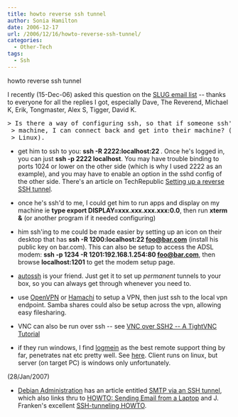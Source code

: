 ```yaml
---
title: howto reverse ssh tunnel
author: Sonia Hamilton
date: 2006-12-17
url: /2006/12/16/howto-reverse-ssh-tunnel/
categories:
  - Other-Tech
tags:
  - Ssh
---
```

howto reverse ssh tunnel
<!--more-->

I recently (15-Dec-06) asked this question on the [SLUG email list][1] -- thanks to everyone for all the replies I got, especially Dave, The Reverend, Michael K, Erik, Tongmaster, Alex S, Tigger, David K.

<pre>&gt; Is there a way of configuring ssh, so that if someone ssh's into my
 &gt; machine, I can connect back and get into their machine? (Linux to
 &gt; Linux).<!--more--></pre>

  * get him to ssh to you: **ssh -R 2222:localhost:22 <your server>**. Once he's logged in, you can just **ssh -p 2222 localhost**. You may have trouble binding to ports 1024 or lower on the other side (which is why I used 2222 as an example), and you may have to enable an option in the sshd config of the other side. There's an article on TechRepublic [Setting up a reverse SSH tunnel][2].

  * once he's ssh'd to me, I could get him to run apps and display on my machine ie **type export DISPLAY=xxx.xxx.xxx.xxx:0.0**, then run **xterm &** (or another program if it needed configuring)

  * him ssh'ing to me could be made easier by setting up an icon on their desktop that has **ssh -R 1200:localhost:22 foo@bar.com** (install his public key on bar.com). This can also be setup to access the ADSL modem: **ssh -p 1234 -R 1201:192.168.1.254:80 foo@bar.com**, then browse **localhost:1201** to get the modem setup page.

  * [autossh][3] is your friend. Just get it to set up *permanent* tunnels to your box, so you can always get through whenever you need to.

  * use [OpenVPN][4] or [Hamachi][5] to setup a VPN, then just ssh to the local vpn endpoint. Samba shares could also be setup across the vpn, allowing easy filesharing.

  * VNC can also be run over ssh -- see [VNC over SSH2 -- A TightVNC Tutorial][6]

  * if they run windows, I find [logmein][7] as the best remote support thing by far, penetrates nat etc pretty well. See [here][8]. Client runs on linux, but server (on target PC) is windows only unfortunately.

(28/Jan/2007)

  * [Debian Administration][9] has an article entitled [SMTP via an SSH tunnel][10], which also links thru to [HOWTO: Sending Email from a Laptop][11] and J. Franken's excellent [SSH-tunneling HOWTO][12].

 [1]: http://lists.slug.org.au/listinfo/slug
 [2]: http://articles.techrepublic.com.com/5100-10879-5779944.html?tag=nl.e011
 [3]: http://www.harding.motd.ca/autossh/
 [4]: http://openvpn.net/
 [5]: http://www.hamachi.cc/
 [6]: http://www.vanemery.com/Linux/VNC/vnc-over-ssh.html
 [7]: https://secure.logmein.com/home.asp
 [8]: https://secure.logmein.com/go.asp?page=support_faq#basics-04
 [9]: http://www.debian-administration.org
 [10]: http://www.debian-administration.org/articles/487
 [11]: http://cg.scs.carleton.ca/~morin/misc/laptopmail/
 [12]: http://www.jfranken.de/homepages/johannes/vortraege/ssh2_inhalt.en.html
